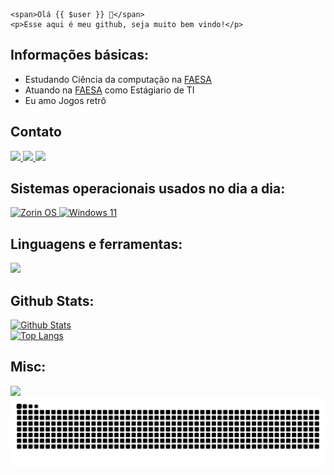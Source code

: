 ```blade

<span>Olá {{ $user }} 👋</span>
<p>Esse aqui é meu github, seja muito bem vindo!</p>

```

<h2>Informações básicas:</h2>
<ul>
    <li>Estudando Ciência da computação na <a href="https://faesa.br">FAESA</a></li>
    <li>Atuando na <a href="https://faesa.br">FAESA</a> como Estágiario de TI</li>
    <li>Eu amo Jogos retrô</li>
</ul>

<h2>Contato</h2>

<div>
    <a href="mailto:vinicius.cgobbi2004@gmail.com">
        <img src="https://img.shields.io/badge/Gmail-D14836?style=for-the-badge&logo=gmail&logoColor=white">
    </a>
    <a href="https://www.linkedin.com/in/vinicgobbi">
        <img src="https://img.shields.io/badge/LinkedIn-0077B5?style=for-the-badge&logo=linkedin&logoColor=white">
    </a>
    <a href="mailto:vinicius.cgobbi@hotmail.com">
        <img src="https://img.shields.io/badge/Microsoft_Outlook-0078D4?style=for-the-badge&logo=microsoft-outlook&logoColor=white">
    </a>
</div>

<h2>Sistemas operacionais usados no dia a dia:</h2>

<div>
    <a href="https://zorin.com/os/">
        <img src="https://img.shields.io/badge/-Zorin%20OS-%2310AAEB?style=for-the-badge&logo=zorin&logoColor=white" alt="Zorin OS">
    </a>
    <a href="https://www.microsoft.com/pt-br/windows/windows-11">
        <img src="https://img.shields.io/badge/Windows%2011-%230079d5.svg?style=for-the-badge&logo=Windows%2011&logoColor=white" alt="Windows 11">
    </a>
</div>

<h2>Linguagens e ferramentas:</h2>

<div>
    <a href="https://github.com/vinicgobbi">
        <img src="https://skillicons.dev/icons?i=git,github,php,laravel,html,css,js,nodejs,linux,vscode&theme=light">
    </a>
</div>

<h2>Github Stats:</h2>

<div>
    <a href="https://github.com/vinicgobbi">
        <img src="https://github-readme-stats-ndsv.vercel.app/api?hide_title=false&hide_rank=false&show_icons=true&include_all_commits=true&count_private=true&card_width=470px&disable_animations=false&theme=dracula&locale=pt-br&hide_border=false&username=vinicgobbi&exclude_repo=github-readme-stats" alt="Github Stats">
        <br>
        <img src="https://github-readme-stats-ndsv.vercel.app/api/top-langs/?username=vinicgobbi&langs_count=15&&card_width=470px&theme=dracula&exclude_repo=github-readme-stats" alt="Top Langs">
    </a>
</div>



<h2>Misc:</h2>

<div>
    <a href="https://github.com/vinicgobbi">
        <img src="https://spotify-recently-played-readme.vercel.app/api?user=21eccoudizoaregspurapvjfq" style="widht: 400px; height: 400px;">
    </a>
    <a href="https://github.com/vinicgobbi">
        <img src="https://raw.githubusercontent.com/vinicgobbi/vinicgobbi/output/github-snake-dark.svg" alt="Snake Animation">
    </a>
</div>

